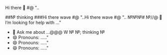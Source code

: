 Hi there 👋
#@
"..
<!--
**war4iiior/war4iiior** is a ✨ _special_ ✨ repository because its `README.md` (this file) appears on your GitHub profile.

Here are some ideas to get you started:@
##№
- 🔭 I’m currently working on ...@
- 🌱 I’m currently learning ...
- 👯 I’m looking to collaborate on ...2
- 🤔 I’m looking for help with ...
- 💬 Ask me about ...+
- 📫 How to reach me: ..."@
- 😄 Pronouns: ....."
- ⚡ Fun fact: ...№"
-->
##№
 thinking
###Hi there wave #@ "..Hi there wave #@ "..
№№№#
№//@
 🤔 I’m looking for help with ..."
- 💬 Ask me about ...@@@
W
№
№; thinking
№
- 😄 Pronouns: ....."
- 😄 Pronouns: ....."
- 😄 Pronouns: ....."
